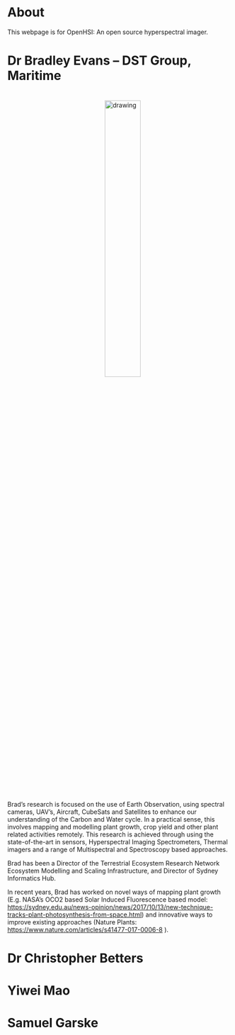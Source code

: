 # About

This webpage is for OpenHSI: An open source hyperspectral imager.

# Dr Bradley Evans – DST Group, Maritime
<img src="https://www.cuava.com.au/wordpress/wp-content/uploads/bradevans.jpg" alt="drawing" style="width:40%" align="left" hspace="220" vspace="20"/>

Brad’s research is focused on the use of Earth Observation, using spectral cameras, UAV’s, Aircraft, CubeSats and Satellites to enhance our understanding of the Carbon and Water cycle. In a practical sense, this involves mapping and modelling plant growth, crop yield and other plant related activities remotely. This research is achieved through using the state-of-the-art in sensors, Hyperspectral Imaging Spectrometers, Thermal imagers and a range of Multispectral and Spectroscopy based approaches.

Brad has been a Director of the Terrestrial Ecosystem Research Network Ecosystem Modelling and Scaling Infrastructure, and Director of Sydney Informatics Hub.

In recent years, Brad has worked on novel ways of mapping plant growth (E.g. NASA’s OCO2 based Solar Induced Fluorescence based model: https://sydney.edu.au/news-opinion/news/2017/10/13/new-technique-tracks-plant-photosynthesis-from-space.html) and innovative ways to improve existing approaches (Nature Plants: https://www.nature.com/articles/s41477-017-0006-8 ).

# Dr Christopher Betters

# Yiwei Mao

# Samuel Garske

